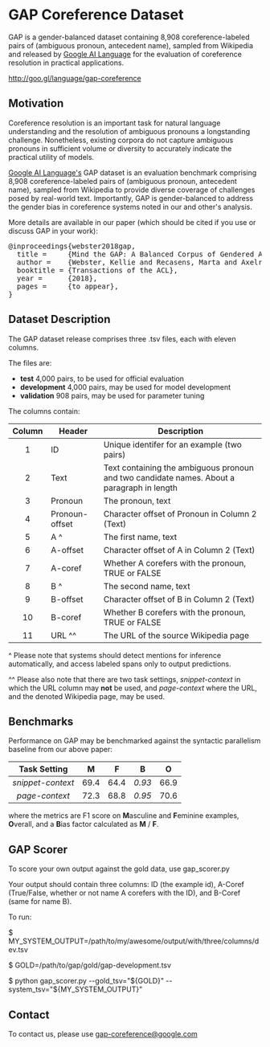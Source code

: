 # GAP Coreference Dataset

GAP is a gender-balanced dataset containing 8,908 coreference-labeled pairs of (ambiguous pronoun, antecedent name), sampled from Wikipedia and released by [Google AI Language](https://ai.google/research/teams/language/) for the evaluation of coreference resolution in practical applications.

http://goo.gl/language/gap-coreference

## Motivation

Coreference resolution is an important task for natural language understanding and the resolution of ambiguous pronouns a longstanding challenge.
Nonetheless, existing corpora do not capture ambiguous pronouns in sufficient volume or diversity to accurately indicate the practical utility of models.

[Google AI Language's](https://ai.google/research/teams/language/) GAP dataset is an evaluation benchmark comprising 8,908 coreference-labeled pairs of (ambiguous pronoun, antecedent name), sampled from Wikipedia to provide diverse coverage of challenges posed by real-world text.
Importantly, GAP is gender-balanced to address the gender bias in coreference systems noted in our and other's analysis.

More details are available in our paper (which should be cited if you use or discuss GAP in your work):

</p>
<div class="highlight highlight-source-shell"><pre>
@inproceedings{webster2018gap,
  title =     {Mind the GAP: A Balanced Corpus of Gendered Ambiguou},
  author =    {Webster, Kellie and Recasens, Marta and Axelrod, Vera and Baldridge, Jason},
  booktitle = {Transactions of the ACL},
  year =      {2018},
  pages =     {to appear},
}
</pre></div>

## Dataset Description

The GAP dataset release comprises three .tsv files, each with eleven columns.

The files are:
 * **test** 4,000 pairs, to be used for official evaluation
 * **development** 4,000 pairs, may be used for model development
 * **validation** 908 pairs, may be used for parameter tuning

The columns contain:

Column | Header         | Description
:-----:|----------------|--------------------------------------------
1      | ID             | Unique identifer for an example (two pairs)
2      | Text           | Text containing the ambiguous pronoun and two candidate names. About a paragraph in length
3      | Pronoun        | The pronoun, text
4      | Pronoun-offset | Character offset of Pronoun in Column 2 (Text)
5      | A ^            | The first name, text
6      | A-offset       | Character offset of A in Column 2 (Text)
7      | A-coref        | Whether A corefers with the pronoun, TRUE or FALSE
8      | B ^            | The second name, text
9      | B-offset       | Character offset of B in Column 2 (Text)
10     | B-coref        | Whether B corefers with the pronoun, TRUE or FALSE
11     | URL ^^         | The URL of the source Wikipedia page

^ Please note that systems should detect mentions for inference automatically, and access labeled spans only to output predictions.

^^ Please also note that there are two task settings, *snippet-context* in which the URL column may **not** be used, and *page-context* where the URL, and the denoted Wikipedia page, may be used.

## Benchmarks

Performance on GAP may be benchmarked against the syntactic parallelism baseline from our above paper:

Task Setting      | M    | F    |  B     | O
:----------------:|------|------|--------|------
*snippet-context* | 69.4 | 64.4 | *0.93* | 66.9
*page-context*    | 72.3 | 68.8 | *0.95* | 70.6

where the metrics are F1 score on **M**asculine and **F**eminine examples, **O**verall, and a **B**ias factor calculated as **M** / **F**.

## GAP Scorer

To score your own output against the gold data, use gap_scorer.py

Your output should contain three columns: ID (the example id), A-Coref
(True/False, whether or not name A corefers with the ID), and B-Coref (same for
name B).

To run:

$ MY_SYSTEM_OUTPUT=/path/to/my/awesome/output/with/three/columns/dev.tsv

$ GOLD=/path/to/gap/gold/gap-development.tsv

$ python gap_scorer.py --gold_tsv="${GOLD}" --system_tsv="${MY_SYSTEM_OUTPUT}"

## Contact
To contact us, please use gap-coreference@google.com
